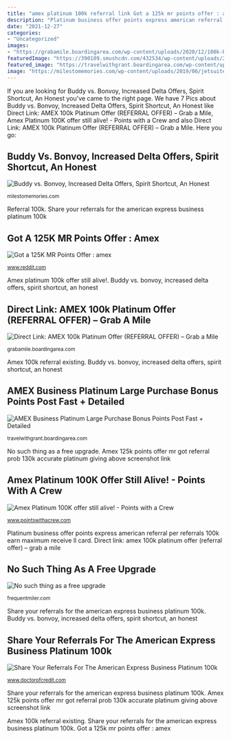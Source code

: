 ```yaml
---
title: "amex platinum 100k referral link Got a 125k mr points offer : amex"
description: "Platinum business offer points express american referral per referrals 100k earn maximum receive ll card"
date: "2021-12-27"
categories:
- "Uncategorized"
images:
- "https://grabamile.boardingarea.com/wp-content/uploads/2020/12/100k-Referral-1243x500.png"
featuredImage: "https://390109.smushcdn.com/432534/wp-content/uploads/2016/10/business-platinum-offer.png?lossy=1&amp;strip=1&amp;webp=1"
featured_image: "https://travelwithgrant.boardingarea.com/wp-content/uploads/2016/12/AMEX-Business-Platinum-Benfits-Guide-8-624x272.jpg"
image: "https://milestomemories.com/wp-content/uploads/2019/06/jetsuitex.jpg"
---
```


If you are looking for Buddy vs. Bonvoy, Increased Delta Offers, Spirit Shortcut, An Honest you've came to the right page. We have 7 Pics about Buddy vs. Bonvoy, Increased Delta Offers, Spirit Shortcut, An Honest like Direct Link: AMEX 100k Platinum Offer (REFERRAL OFFER) – Grab a Mile, Amex Platinum 100K offer still alive! - Points with a Crew and also Direct Link: AMEX 100k Platinum Offer (REFERRAL OFFER) – Grab a Mile. Here you go:

## Buddy Vs. Bonvoy, Increased Delta Offers, Spirit Shortcut, An Honest

![Buddy vs. Bonvoy, Increased Delta Offers, Spirit Shortcut, An Honest](https://milestomemories.com/wp-content/uploads/2019/06/jetsuitex.jpg "Amex platinum 100k offer still alive!")

<small>milestomemories.com</small>

Referral 100k. Share your referrals for the american express business platinum 100k

## Got A 125K MR Points Offer : Amex

![Got a 125K MR Points Offer : amex](https://i.imgur.com/3alBZll.jpg "No such thing as a free upgrade")

<small>www.reddit.com</small>

Amex platinum 100k offer still alive!. Buddy vs. bonvoy, increased delta offers, spirit shortcut, an honest

## Direct Link: AMEX 100k Platinum Offer (REFERRAL OFFER) – Grab A Mile

![Direct Link: AMEX 100k Platinum Offer (REFERRAL OFFER) – Grab a Mile](https://grabamile.boardingarea.com/wp-content/uploads/2020/12/100k-Referral-1243x500.png "Share your referrals for the american express business platinum 100k")

<small>grabamile.boardingarea.com</small>

Amex 100k referral existing. Buddy vs. bonvoy, increased delta offers, spirit shortcut, an honest

## AMEX Business Platinum Large Purchase Bonus Points Post Fast + Detailed

![AMEX Business Platinum Large Purchase Bonus Points Post Fast + Detailed](https://travelwithgrant.boardingarea.com/wp-content/uploads/2016/12/AMEX-Business-Platinum-Benfits-Guide-8-624x272.jpg "Got a 125k mr points offer : amex")

<small>travelwithgrant.boardingarea.com</small>

No such thing as a free upgrade. Amex 125k points offer mr got referral prob 130k accurate platinum giving above screenshot link

## Amex Platinum 100K Offer Still Alive! - Points With A Crew

![Amex Platinum 100K offer still alive! - Points with a Crew](http://www.pointswithacrew.com/wp-content/uploads/2016/05/amex-100k-platinum-offer-landing-page.jpg "Amex platinum 100k offer still alive!")

<small>www.pointswithacrew.com</small>

Platinum business offer points express american referral per referrals 100k earn maximum receive ll card. Direct link: amex 100k platinum offer (referral offer) – grab a mile

## No Such Thing As A Free Upgrade

![No such thing as a free upgrade](https://cdn.frequentmiler.com/wp-content/uploads/2021/01/ASK_-Youtube-Thumbnail-Template-14-1068x601.jpg "Amex 100k referral existing")

<small>frequentmiler.com</small>

Share your referrals for the american express business platinum 100k. Buddy vs. bonvoy, increased delta offers, spirit shortcut, an honest

## Share Your Referrals For The American Express Business Platinum 100k

![Share Your Referrals For The American Express Business Platinum 100k](https://390109.smushcdn.com/432534/wp-content/uploads/2016/10/business-platinum-offer.png?lossy=1&amp;strip=1&amp;webp=1 "Direct link: amex 100k platinum offer (referral offer) – grab a mile")

<small>www.doctorofcredit.com</small>

Share your referrals for the american express business platinum 100k. Amex 125k points offer mr got referral prob 130k accurate platinum giving above screenshot link

Amex 100k referral existing. Share your referrals for the american express business platinum 100k. Got a 125k mr points offer : amex

